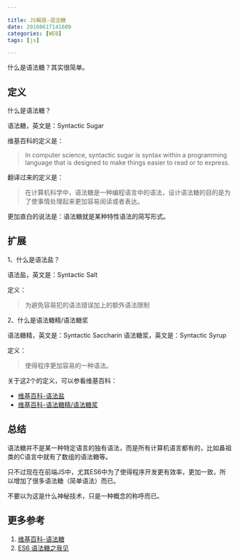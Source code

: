 ```yaml
---

title: JS解惑-语法糖
date: 20160617141609
categories: [WEB]
tags: [js]

---
```


什么是语法糖？其实很简单。

## 定义

什么是语法糖？

语法糖，英文是：Syntactic Sugar

维基百科的定义是：

> In computer science, syntactic sugar is syntax within a programming language that is designed to make things easier to read or to express.

翻译过来的定义是：

> 在计算机科学中，语法糖是一种编程语言中的语法，设计语法糖的目的是为了使事情处理起来更加容易阅读或者表达。

更加直白的说法是：语法糖就是某种特性语法的简写形式。

## 扩展

1、什么是语法盐？

语法盐，英文是：Syntactic Salt

定义：

> 为避免容易犯的语法错误加上的额外语法限制

2、什么是语法糖精/语法糖浆

语法糖精，英文是：Syntactic Saccharin
语法糖浆，英文是：Syntactic Syrup

定义：

> 使得程序更加容易的一种语法。

关于这2个的定义，可以参看维基百科：

* [维基百科-语法盐](https://en.wikipedia.org/wiki/Syntactic_sugar#Syntactic_salt)
* [维基百科-语法糖精/语法糖浆](https://en.wikipedia.org/wiki/Syntactic_sugar#Syntactic_saccharin)

## 总结

语法糖并不是某一种特定语言的独有语法，而是所有计算机语言都有的，比如鼻祖类的C语言中就有了数组的语法糖等。

只不过现在在前端JS中，尤其ES6中为了使得程序开发更有效率，更加一致，所以增加了很多语法糖（简单语法）而已。

不要以为这是什么神秘技术，只是一种概念的称呼而已。

## 更多参考

1. [维基百科-语法糖](https://en.wikipedia.org/wiki/Syntactic_sugar)
1. [ES6 语法糖之我见](https://github.com/HunterOn-Ued/Janus/blob/master/docs/js.syntactic-sugar.md)


